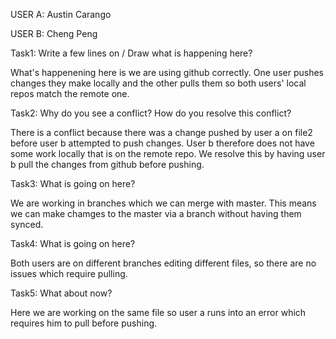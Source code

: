USER A: Austin Carango

USER B: Cheng Peng

Task1: Write a few lines on / Draw what is happening here?

What's happenening here is we are using github correctly. One user pushes changes they make locally and the other pulls them so both users' local repos match the remote one.

Task2: Why do you see a conflict? How do you resolve this conflict?

There is a conflict because there was a change pushed by user a on file2 before user b attempted to push changes. User b therefore does not have some work locally that is on the remote repo. We resolve this by having user b pull the changes from github before pushing.

Task3: What is going on here?

We are working in branches which we can merge with master. This means we can make chamges to the master via a branch without having them synced.

Task4: What is going on here?

Both users are on different branches editing different files, so there are no issues which require pulling.

Task5: What about now?

Here we are working on the same file so user a runs into an error which requires him to pull before pushing.
